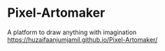 # Pixel-Artomaker
A platform to draw anything with imagination
https://huzaifaanjumjamil.github.io/Pixel-Artomaker/

